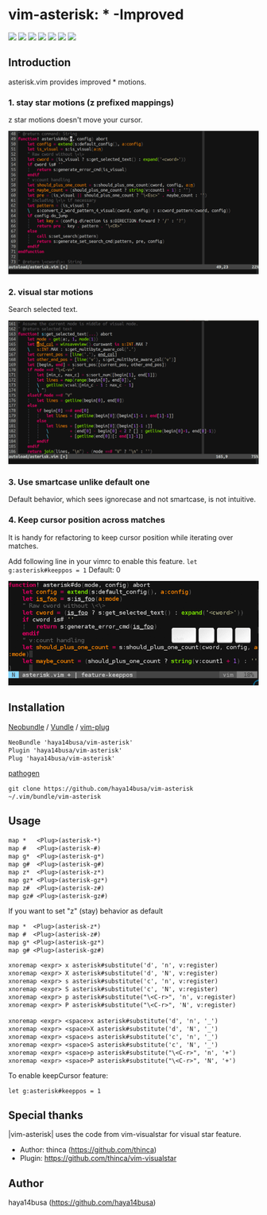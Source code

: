 vim-asterisk: * -Improved
========================
[![](https://travis-ci.org/haya14busa/vim-asterisk.svg?branch=master)](https://travis-ci.org/haya14busa/vim-asterisk)
[![](https://ci.appveyor.com/api/projects/status/uurxg9ips6h2cyd3/branch/master?svg=true)](https://ci.appveyor.com/project/haya14busa/vim-asterisk/branch/master)
[![](https://drone.io/github.com/haya14busa/vim-asterisk/status.png)](https://drone.io/github.com/haya14busa/vim-asterisk/latest)
[![](https://img.shields.io/github/release/haya14busa/vim-asterisk.svg)](https://github.com/haya14busa/vim-asterisk/releases)
[![](http://img.shields.io/github/issues/haya14busa/vim-asterisk.svg)](https://github.com/haya14busa/vim-asterisk/issues)
[![](http://img.shields.io/badge/license-MIT-blue.svg)](LICENSE)
[![](http://img.shields.io/badge/doc-%3Ah%20asterisk.txt-red.svg)](doc/asterisk.txt)

Introduction
------------

asterisk.vim provides improved * motions.

### 1. stay star motions (z prefixed mappings)
z star motions doesn't move your cursor.

![](https://raw.githubusercontent.com/haya14busa/i/master/vim-asterisk/asterisk_z_star.gif)

### 2. visual star motions
Search selected text.

![](https://raw.githubusercontent.com/haya14busa/i/master/vim-asterisk/asterisk_visual_star.gif)

### 3. Use smartcase unlike default one
Default behavior, which sees ignorecase and not smartcase, is not intuitive.

### 4. Keep cursor position across matches
It is handy for refactoring to keep cursor position while iterating over matches.

Add following line in your vimrc to enable this feature. `let g:asterisk#keeppos = 1` Default: 0

![](https://raw.githubusercontent.com/haya14busa/i/master/vim-asterisk/asterisk_keeppos.gif)


Installation
------------

[Neobundle](https://github.com/Shougo/neobundle.vim) / [Vundle](https://github.com/gmarik/Vundle.vim) / [vim-plug](https://github.com/junegunn/vim-plug)

```vim
NeoBundle 'haya14busa/vim-asterisk'
Plugin 'haya14busa/vim-asterisk'
Plug 'haya14busa/vim-asterisk'
```

[pathogen](https://github.com/tpope/vim-pathogen)

```
git clone https://github.com/haya14busa/vim-asterisk ~/.vim/bundle/vim-asterisk
```

Usage
-----

```vim
map *   <Plug>(asterisk-*)
map #   <Plug>(asterisk-#)
map g*  <Plug>(asterisk-g*)
map g#  <Plug>(asterisk-g#)
map z*  <Plug>(asterisk-z*)
map gz* <Plug>(asterisk-gz*)
map z#  <Plug>(asterisk-z#)
map gz# <Plug>(asterisk-gz#)
```

If you want to set "z" (stay) behavior as default

```vim
map *  <Plug>(asterisk-z*)
map #  <Plug>(asterisk-z#)
map g* <Plug>(asterisk-gz*)
map g# <Plug>(asterisk-gz#)
```

```vim
xnoremap <expr> x asterisk#substitute('d', 'n', v:register)
xnoremap <expr> X asterisk#substitute('d', 'N', v:register)
xnoremap <expr> s asterisk#substitute('c', 'n', v:register)
xnoremap <expr> S asterisk#substitute('c', 'N', v:register)
xnoremap <expr> p asterisk#substitute("\<C-r>", 'n', v:register)
xnoremap <expr> P asterisk#substitute("\<C-r>", 'N', v:register)

xnoremap <expr> <space>x asterisk#substitute('d', 'n', '_')
xnoremap <expr> <space>X asterisk#substitute('d', 'N', '_')
xnoremap <expr> <space>s asterisk#substitute('c', 'n', '_')
xnoremap <expr> <space>S asterisk#substitute('c', 'N', '_')
xnoremap <expr> <space>p asterisk#substitute("\<C-r>", 'n', '+')
xnoremap <expr> <space>P asterisk#substitute("\<C-r>", 'N', '+')
```

To enable keepCursor feature:
```vim
let g:asterisk#keeppos = 1
```

Special thanks
--------------
|vim-asterisk| uses the code from vim-visualstar for visual star feature.

- Author: thinca (https://github.com/thinca)
- Plugin: https://github.com/thinca/vim-visualstar

Author
------
haya14busa (https://github.com/haya14busa)

